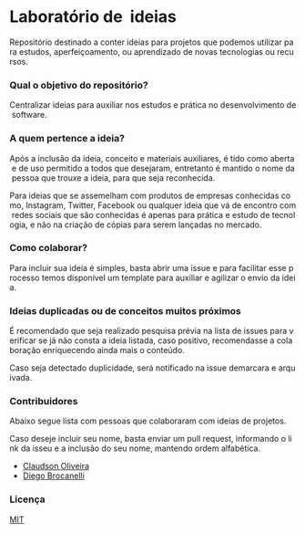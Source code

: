 # Laboratório de  ideias

Repositório destinado a conter ideias para projetos que podemos utilizar para estudos, aperfeiçoamento, ou aprendizado de novas tecnologias ou recursos.

### Qual o objetivo do repositório?

Centralizar ideias para auxiliar nos estudos e prática no desenvolvimento de software.

### A quem pertence a ideia?

Após a inclusão da ideia, conceito e materiais auxiliares, é tido como aberta e de uso permitido a todos que desejaram, entretanto é mantido o nome da pessoa que trouxe a ideia, para que seja reconhecida.

Para ideias que se assemelham com produtos de empresas conhecidas como, Instagram, Twitter, Facebook ou qualquer ideia que vá de encontro com redes sociais que são conhecidas é apenas para prática e estudo de tecnologia, e não na criação de cópias para serem lançadas no mercado.

### Como colaborar?

Para incluir sua ideia é simples, basta abrir uma issue e para facilitar esse processo temos disponível um template para auxiliar e agilizar o envio da ideia.

### Ideias duplicadas ou de conceitos muitos próximos

É recomendado que seja realizado pesquisa prévia na lista de issues para verificar se já não consta a ideia listada, caso positivo, recomendasse a colaboração enriquecendo ainda mais o conteúdo.

Caso seja detectado duplicidade, será notificado na issue demarcara e arquivada.

### Contribuidores

Abaixo segue lista com pessoas que colaboraram com ideias de projetos.

Caso deseje incluir seu nome, basta enviar um pull request, informando o link da isseu e a inclusão do seu nome, mantendo ordem alfabética.

- [Claudson Oliveira](http://github.com/cloudson)
- [Diego Brocanelli](https://www.diegobrocanelli.com.br/)

### Licença

[MIT](https://github.com/Diego-Brocanelli/laboratorio-de-ideias/blob/master/LICENSE)
